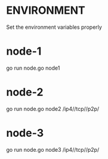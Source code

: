 # ENVIRONMENT
Set the environment variables properly

# node-1
go run node.go node1

# node-2
go run node.go node2 /ip4/<ip>/tcp/<port>/p2p/<peerID>

# node-3
go run node.go node3 /ip4/<ip>/tcp/<port>/p2p/<peerID>
